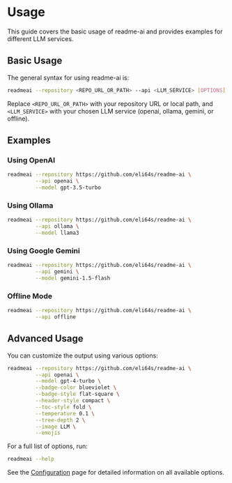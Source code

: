 # Usage

This guide covers the basic usage of readme-ai and provides examples for different LLM services.

## Basic Usage

The general syntax for using readme-ai is:

```sh
readmeai --repository <REPO_URL_OR_PATH> --api <LLM_SERVICE> [OPTIONS]
```

Replace `<REPO_URL_OR_PATH>` with your repository URL or local path, and `<LLM_SERVICE>` with your chosen LLM service (openai, ollama, gemini, or offline).

## Examples

### Using OpenAI

```sh
readmeai --repository https://github.com/eli64s/readme-ai \
         --api openai \
         --model gpt-3.5-turbo
```

### Using Ollama

```sh
readmeai --repository https://github.com/eli64s/readme-ai \
         --api ollama \
         --model llama3
```

### Using Google Gemini

```sh
readmeai --repository https://github.com/eli64s/readme-ai \
         --api gemini \
         --model gemini-1.5-flash
```

### Offline Mode

```sh
readmeai --repository https://github.com/eli64s/readme-ai \
         --api offline
```

## Advanced Usage

You can customize the output using various options:

```sh
readmeai --repository https://github.com/eli64s/readme-ai \
         --api openai \
         --model gpt-4-turbo \
         --badge-color blueviolet \
         --badge-style flat-square \
         --header-style compact \
         --toc-style fold \
         --temperature 0.1 \
         --tree-depth 2 \
         --image LLM \
         --emojis
```

For a full list of options, run:

```sh
readmeai --help
```

See the [Configuration](configuration.md) page for detailed information on all available options.
